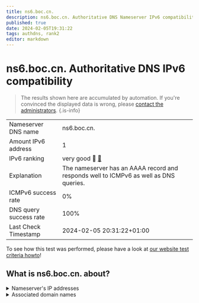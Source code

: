 ```yaml
---
title: ns6.boc.cn.
description: ns6.boc.cn. Authoritative DNS Nameserver IPv6 compatibility
published: true
date: 2024-02-05T19:31:22
tags: authdns, rank2
editor: markdown
---
```


# ns6.boc.cn. Authoritative DNS IPv6 compatibility

> The results shown here are accumulated by automation. If you're convinced the displayed data is wrong, please [contact the administrators](/howto/chat). 
{.is-info}




|   |   |
| - | - |
| Nameserver DNS name | ns6.boc.cn.
| Amount IPv6 address | 1
| IPv6 ranking | very good :2nd_place_medal: [🔗](/howto/ranking) |
| Explanation | The nameserver has an AAAA record and responds well to ICMPv6 as well as DNS queries. |
| ICMPv6 success rate | 0%|
| DNS query success rate | 100% |
| Last Check Timestamp | 2024-02-05 20:31:22+01:00 |

To see how this test was performed, please have a look at [our website test criteria howto](/howto/testcriteria/authdns)!


## What is ns6.boc.cn. about?




<details>
<summary>Nameserver's IP addresses</summary>

2408:8026:a0:87f0::3

</details>



<details>
<summary>Associated domain names</summary>

www.boc.cn

</details>
